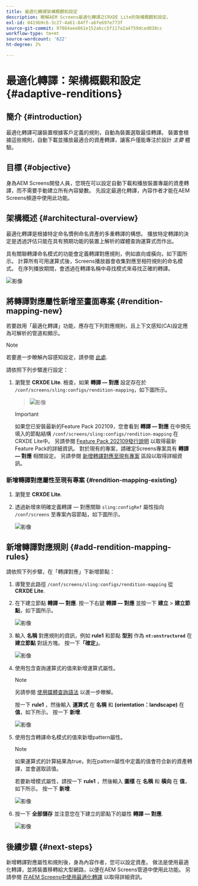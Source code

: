 ```yaml
---
title: 最適化轉譯架構概觀和設定
description: 瞭解AEM Screens最適化轉譯之CRXDE Lite的架構概觀和設定。
exl-id: 0419b9c6-3c27-4a61-84ff-a6fe697e773f
source-git-commit: 97084aee861e152abcc5f117a2a4759dced038cc
workflow-type: tm+mt
source-wordcount: '622'
ht-degree: 2%

---
```


# 最適化轉譯：架構概觀和設定 {#adaptive-renditions}

## 簡介 {#introduction}

最適化轉譯可讓裝置根據客戶定義的規則，自動為裝置選取最佳轉譯。 裝置會根據這些規則，自動下載並播放最適合的資產轉譯，讓客戶僅能專注於設計 *主要* 體驗。

## 目標 {#objective}

身為AEM Screens開發人員，您現在可以設定自動下載和播放裝置專屬的資產轉譯，而不需要手動建立所有內容變數。 先設定最適化轉譯，內容作者才能在AEM Screens頻道中使用此功能。

## 架構概述 {#architectural-overview}

最適化轉譯是根據特定命名慣例命名資產的多重轉譯的構想。 播放特定轉譯的決定是透過評估只能在具有預期功能的裝置上解析的媒體查詢運算式而作出。

具有關聯轉譯命名模式的功能會定義轉譯對應規則，例如直向或橫向，如下圖所示。 計算所有可用運算式後，Screens播放器會收集對應至相符規則的命名模式。 在序列播放期間，會透過在轉譯名稱中尋找模式來尋找正確的轉譯。

![影像](/help/user-guide/assets/adaptive-renditions/adaptive-renditions.png)

## 將轉譯對應屬性新增至畫面專案 {#rendition-mapping-new}

若要啟用「最適化轉譯」功能，應存在下列對應規則，且上下文感知(CA)設定應為可解析的管道和顯示。

>[!NOTE]
>若要進一步瞭解內容感知設定，請參閱 [此處](https://sling.apache.org/documentation/bundles/context-aware-configuration/context-aware-configuration.html).

請依照下列步驟進行設定：

1. 瀏覽至 **CRXDE Lite**. 檢查，如果 **轉譯 — 對應** 設定存在於 `/conf/screens/sling:configs/rendition-mapping`，如下圖所示。

   >![影像](/help/user-guide/assets/adaptive-renditions/mapping-rules1.png)

   >[!IMPORTANT]
   >如果您已安裝最新的Feature Pack 202109，您會看到 **轉譯 — 對應** 在中預先填入的節點結構 `/conf/screens/sling:configs/rendition-mapping` 在CRXDE Lite中。 另請參閱 [Feature Pack 202109發行說明](/help/user-guide/release-notes-fp-202109.md) 以取得最新Feature Pack的詳細資訊。
   >對於現有的專案，請確定Screens專案具有 **轉譯 — 對應** 相關設定。 另請參閱 [新增轉譯對應至現有專案](#rendition-mapping-existing) 區段以取得詳細資訊。

### 新增轉譯對應屬性至現有專案 {#rendition-mapping-existing}

1. 瀏覽至 **CRXDE Lite**.

1. 透過新增來明確定義轉譯 — 對應關聯 `sling:configRef` 屬性指向 `/conf/screens` 至專案內容節點，如下圖所示。

   ![影像](/help/user-guide/assets/adaptive-renditions/renditon-mapping2.png)


## 新增轉譯對應規則 {#add-rendition-mapping-rules}

請依照下列步驟，在「轉譯對應」下新增節點：

1. 導覽至此路徑 `/conf/screens/sling:configs/rendition-mapping` 從 **CRXDE Lite**.
1. 在下建立節點 **轉譯 — 對應**. 按一下右鍵 **轉譯 — 對應** 並按一下 **建立** > **建立節點**，如下圖所示。

   ![影像](/help/user-guide/assets/adaptive-renditions/add-node1.png)

1. 輸入 **名稱** 對應規則的資訊，例如 **rule1** 和節點 **型別** 作為 **`nt:unstructured`** 在 **建立節點** 對話方塊。 按一下&#x200B;**「確定」**。

   ![影像](/help/user-guide/assets/adaptive-renditions/add-node2.png)


1. 使用包含查詢運算式的值來新增運算式屬性。

   >[!NOTE]
   >另請參閱 [使用媒體查詢語法](https://developer.mozilla.org/en-US/docs/Web/CSS/CSS_media_queries/Using_media_queries) 以進一步瞭解。

   按一下 **rule1** ，然後輸入 **運算式** 在 **名稱** 和 **(orientation：landscape)** 在 **值**，如下所示。 按一下 **新增**.

   ![影像](/help/user-guide/assets/adaptive-renditions/add-node3.png)

1. 使用包含轉譯命名模式的值來新增pattern屬性。

   >[!NOTE]
   >如果運算式的計算結果為true，則在pattern屬性中定義的值會符合新的資產轉譯，並會選取該值。

   若要新增模式屬性，請按一下 **rule1** ，然後輸入 **圖樣** 在 **名稱** 和 **橫向** 在 **值**，如下所示。 按一下 **新增**.

   ![影像](/help/user-guide/assets/adaptive-renditions/add-node4.png)

1. 按一下 **全部儲存** 並注意您在下建立的節點下的屬性 **轉譯 — 對應**.

   ![影像](/help/user-guide/assets/adaptive-renditions/add-node5.png)

## 後續步驟 {#next-steps}

新增轉譯對應屬性和規則後，身為內容作者，您可以設定資產。 做法是使用最適化轉譯，並將裝置移轉給大型網路，以便在AEM Screens管道中使用此功能。 另請參閱 [在AEM Screens中使用最適化轉譯](/help/user-guide/using-adaptive-renditions.md) 以取得詳細資訊。
